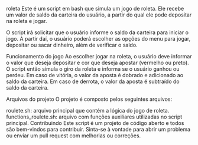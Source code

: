 roleta
Este é um script em bash que simula um jogo de roleta. Ele recebe um valor de saldo da carteira do usuário, a partir do qual ele pode depositar na roleta e jogar.

O script irá solicitar que o usuário informe o saldo da carteira para iniciar o jogo. A partir daí, o usuário poderá escolher as opções do menu para jogar, depositar ou sacar dinheiro, além de verificar o saldo.

Funcionamento do jogo
Ao escolher jogar na roleta, o usuário deve informar o valor que deseja depositar e cor que deseja apostar (vermelho ou preto). O script então simula o giro da roleta e informa se o usuário ganhou ou perdeu. Em caso de vitória, o valor da aposta é dobrado e adicionado ao saldo da carteira. Em caso de derrota, o valor da aposta é subtraído do saldo da carteira.

Arquivos do projeto
O projeto é composto pelos seguintes arquivos:

roulete.sh: arquivo principal que contém a lógica do jogo de roleta.
functions_roulete.sh: arquivo com funções auxiliares utilizadas no script principal.
Contribuindo
Este script é um projeto de código aberto e todos são bem-vindos para contribuir. Sinta-se à vontade para abrir um problema ou enviar um pull request com melhorias ou correções.
